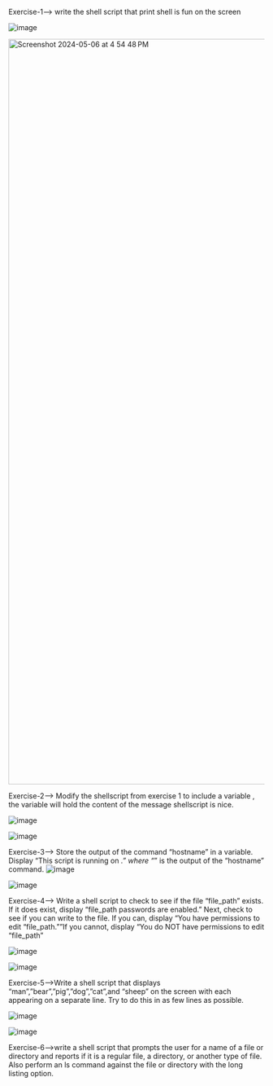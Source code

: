  Exercise-1--> write the shell script that print shell is fun on the screen

![image](https://github.com/akriti-kesarwani/sem_2_O-S/assets/142775584/3864623d-bece-417e-b8b5-414139f62c1a)

<img width="1464" alt="Screenshot 2024-05-06 at 4 54 48 PM" src="https://github.com/akriti-kesarwani/sem_2_O-S/assets/142775584/09ef698a-f14c-4a81-aa79-d8af0d447b91">

Exercise-2--> Modify the shellscript from exercise 1 to include a variable , the variable will hold the content of the message shellscript is nice.

![image](https://github.com/akriti-kesarwani/sem_2_O-S/assets/142775584/e462698c-a3ae-4384-b1c5-19dc05796ce5)

![image](https://github.com/akriti-kesarwani/sem_2_O-S/assets/142775584/7fde72d5-1f2e-4372-afa0-2c6c877dba32)

 Exercise-3--> Store the output of the command “hostname” in a variable. Display “This script is running on _.” where “_” is the output of the “hostname” command.
 ![image](https://github.com/akriti-kesarwani/sem_2_O-S/assets/142775584/64aba0e2-f869-4a98-a88b-69fed0a6e898)

 ![image](https://github.com/akriti-kesarwani/sem_2_O-S/assets/142775584/7d25fce6-8df6-4f78-ab28-ef05343fe078)

Exercise-4--> Write a shell script to check to see if the file “file_path” exists. If it does exist, display “file_path passwords are enabled.” Next, check to see if you can write to the file. If you can, display “You have permissions to edit “file_path.””If you cannot, display “You do NOT have permissions to edit “file_path”


![image](https://github.com/akriti-kesarwani/sem_2_O-S/assets/142775584/d5d9d578-1a8d-4ac7-9a85-ab2781bd2dd6)

![image](https://github.com/akriti-kesarwani/sem_2_O-S/assets/142775584/b9e52c51-50f5-428e-8348-e95df974dfd8)

Exercise-5-->Write a shell script that displays “man”,”bear”,”pig”,”dog”,”cat”,and “sheep” on the screen with each appearing on a separate line. Try to do this in as few lines as possible.

![image](https://github.com/akriti-kesarwani/sem_2_O-S/assets/142775584/6e69d6c1-0b70-414e-9afe-f584645bd905)

![image](https://github.com/akriti-kesarwani/sem_2_O-S/assets/142775584/891c0c9a-066c-4621-a266-9f979ea5128a)

Exercise-6-->write a shell script that prompts the user for a name of a file or directory and reports if it is a regular file, a directory, or another type of file. Also perform an ls command against the file or directory with the long listing option.













